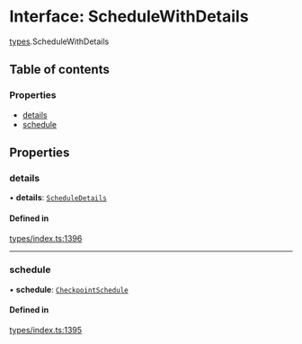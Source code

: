 # Interface: ScheduleWithDetails

[types](../wiki/types).ScheduleWithDetails

## Table of contents

### Properties

- [details](../wiki/types.ScheduleWithDetails#details)
- [schedule](../wiki/types.ScheduleWithDetails#schedule)

## Properties

### details

• **details**: [`ScheduleDetails`](../wiki/api.entities.CheckpointSchedule.types.ScheduleDetails)

#### Defined in

[types/index.ts:1396](https://github.com/PolymeshAssociation/polymesh-sdk/blob/339b7503/src/types/index.ts#L1396)

___

### schedule

• **schedule**: [`CheckpointSchedule`](../wiki/api.entities.CheckpointSchedule.CheckpointSchedule)

#### Defined in

[types/index.ts:1395](https://github.com/PolymeshAssociation/polymesh-sdk/blob/339b7503/src/types/index.ts#L1395)
